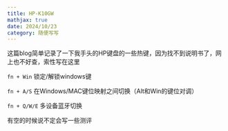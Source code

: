```yaml
---
title: HP-K10GW
mathjax: true
date: 2024/10/23
category: 随便写写
---
```


这篇blog简单记录了一下我手头的HP键盘的一些热键，因为找不到说明书了，网上也不好查，索性写在这里  

`fn + Win` 锁定/解锁windows键

`fn + A/S` 在Windows/MAC键位映射之间切换（Alt和Win的键位对调）

`fn + Q/W/E` 多设备蓝牙切换

有空的时候说不定会写一些测评  